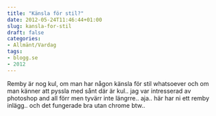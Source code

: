 ```yaml
---
title: "Känsla för stil?"
date: 2012-05-24T11:46:44+01:00
slug: kansla-for-stil
draft: false
categories:
- Allmänt/Vardag
tags:
- blogg.se
- 2012
---
```

Remby är nog kul, om man har någon känsla för stil whatsoever och om man känner att pyssla med sånt där är kul.. jag var intresserad av photoshop and all förr men tyvärr inte längrre.. aja.. här har ni ett remby inlägg.. och det fungerade bra utan chrome btw..